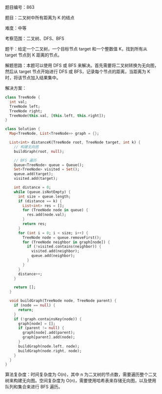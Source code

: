 题目编号：863

题目：二叉树中所有距离为 K 的结点

难度：中等

考察范围：二叉树、DFS、BFS

题干：给定一个二叉树，一个目标节点 target 和一个整数值 K，找到所有从 target 节点到 K 距离的节点。

解题思路：本题可以使用 DFS 或 BFS 来解决。首先需要将二叉树转换为无向图，然后从 target 节点开始进行 DFS 或 BFS，记录每个节点的距离，当距离为 K 时，将该节点加入结果集中。

解决方案：

```dart
class TreeNode {
  int val;
  TreeNode left;
  TreeNode right;
  TreeNode(this.val, [this.left, this.right]);
}

class Solution {
  Map<TreeNode, List<TreeNode>> graph = {};

  List<int> distanceK(TreeNode root, TreeNode target, int k) {
    // 构建无向图
    buildGraph(root, null);

    // BFS 遍历
    Queue<TreeNode> queue = Queue();
    Set<TreeNode> visited = Set();
    queue.add(target);
    visited.add(target);

    int distance = 0;
    while (queue.isNotEmpty) {
      int size = queue.length;
      if (distance == k) {
        List<int> res = [];
        for (TreeNode node in queue) {
          res.add(node.val);
        }
        return res;
      }
      for (int i = 0; i < size; i++) {
        TreeNode node = queue.removeFirst();
        for (TreeNode neighbor in graph[node]) {
          if (!visited.contains(neighbor)) {
            visited.add(neighbor);
            queue.add(neighbor);
          }
        }
      }
      distance++;
    }

    return [];
  }

  void buildGraph(TreeNode node, TreeNode parent) {
    if (node == null) {
      return;
    }
    if (!graph.containsKey(node)) {
      graph[node] = [];
      if (parent != null) {
        graph[node].add(parent);
        graph[parent].add(node);
      }
      buildGraph(node.left, node);
      buildGraph(node.right, node);
    }
  }
}
```

算法复杂度：时间复杂度为 O(n)，其中 n 为二叉树的节点数，需要遍历整个二叉树来构建无向图。空间复杂度为 O(n)，需要使用哈希表来存储无向图，以及使用队列和集合来进行 BFS 遍历。